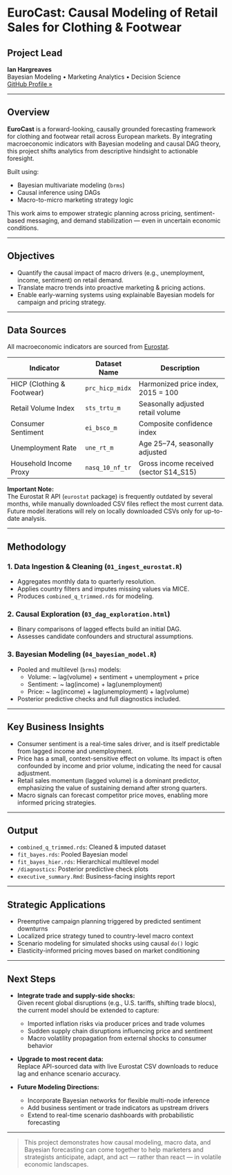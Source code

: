 # EuroCast: Causal Modeling of Retail Sales for Clothing & Footwear

## Project Lead

**Ian Hargreaves**  
Bayesian Modeling • Marketing Analytics • Decision Science  
[GitHub Profile »](https://github.com/ianhargreaves80/EuroCast_clothing_footware)

---

## Overview

**EuroCast** is a forward-looking, causally grounded forecasting framework for clothing and footwear retail across European markets. By integrating macroeconomic indicators with Bayesian modeling and causal DAG theory, this project shifts analytics from descriptive hindsight to actionable foresight.

Built using:
- Bayesian multivariate modeling (`brms`)
- Causal inference using DAGs
- Macro-to-micro marketing strategy logic

This work aims to empower strategic planning across pricing, sentiment-based messaging, and demand stabilization — even in uncertain economic conditions.

---

## Objectives

- Quantify the causal impact of macro drivers (e.g., unemployment, income, sentiment) on retail demand.
- Translate macro trends into proactive marketing & pricing actions.
- Enable early-warning systems using explainable Bayesian models for campaign and pricing strategy.

---

## Data Sources

All macroeconomic indicators are sourced from [Eurostat](https://ec.europa.eu/eurostat).

| Indicator                  | Dataset Name         | Description                                 |
|---------------------------|----------------------|---------------------------------------------|
| HICP (Clothing & Footwear)| `prc_hicp_midx`      | Harmonized price index, 2015 = 100          |
| Retail Volume Index        | `sts_trtu_m`         | Seasonally adjusted retail volume           |
| Consumer Sentiment         | `ei_bsco_m`          | Composite confidence index                  |
| Unemployment Rate          | `une_rt_m`           | Age 25–74, seasonally adjusted              |
| Household Income Proxy     | `nasq_10_nf_tr`      | Gross income received (sector S14_S15)      |

**Important Note:**  
The Eurostat R API (`eurostat` package) is frequently outdated by several months, while manually downloaded CSV files reflect the most current data.  
Future model iterations will rely on locally downloaded CSVs only for up-to-date analysis.

---

## Methodology

### 1. Data Ingestion & Cleaning (`01_ingest_eurostat.R`)
- Aggregates monthly data to quarterly resolution.
- Applies country filters and imputes missing values via MICE.
- Produces `combined_q_trimmed.rds` for modeling.

### 2. Causal Exploration (`03_dag_exploration.html`)
- Binary comparisons of lagged effects build an initial DAG.
- Assesses candidate confounders and structural assumptions.

### 3. Bayesian Modeling (`04_bayesian_model.R`)
- Pooled and multilevel (`brms`) models:
  - Volume: ~ lag(volume) + sentiment + unemployment + price  
  - Sentiment: ~ lag(income) + lag(unemployment)  
  - Price: ~ lag(income) + lag(unemployment) + lag(volume)
- Posterior predictive checks and full diagnostics included.

---

## Key Business Insights

- Consumer sentiment is a real-time sales driver, and is itself predictable from lagged income and unemployment.
- Price has a small, context-sensitive effect on volume. Its impact is often confounded by income and prior volume, indicating the need for causal adjustment.
- Retail sales momentum (lagged volume) is a dominant predictor, emphasizing the value of sustaining demand after strong quarters.
- Macro signals can forecast competitor price moves, enabling more informed pricing strategies.

---

## Output

- `combined_q_trimmed.rds`: Cleaned & imputed dataset  
- `fit_bayes.rds`: Pooled Bayesian model  
- `fit_bayes_hier.rds`: Hierarchical multilevel model  
- `/diagnostics`: Posterior predictive check plots  
- `executive_summary.Rmd`: Business-facing insights report  

---

## Strategic Applications

- Preemptive campaign planning triggered by predicted sentiment downturns  
- Localized price strategy tuned to country-level macro context  
- Scenario modeling for simulated shocks using causal `do()` logic  
- Elasticity-informed pricing moves based on market conditioning

---

## Next Steps

- **Integrate trade and supply-side shocks:**  
  Given recent global disruptions (e.g., U.S. tariffs, shifting trade blocs), the current model should be extended to capture:
  - Imported inflation risks via producer prices and trade volumes
  - Sudden supply chain disruptions influencing price and sentiment
  - Macro volatility propagation from external shocks to consumer behavior

- **Upgrade to most recent data:**  
  Replace API-sourced data with live Eurostat CSV downloads to reduce lag and enhance scenario accuracy.

- **Future Modeling Directions:**
  - Incorporate Bayesian networks for flexible multi-node inference  
  - Add business sentiment or trade indicators as upstream drivers  
  - Extend to real-time scenario dashboards with probabilistic forecasting

---

> This project demonstrates how causal modeling, macro data, and Bayesian forecasting can come together to help marketers and strategists anticipate, adapt, and act — rather than react — in volatile economic landscapes.
